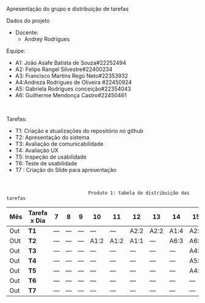 
 Apresentação do grupo e distribuição de tarefas
  <br/>
  
Dados do projeto
    <br/>
    
- Docente: 
  - Andrey Rodrigues
    <br/>
    
Equipe: 
* A1: João Asafe Batista de Souza#22252494
* A2: Felipe Rangel Silvestre#22400234
* A3: Francisco Martins Rego Neto#22353932
* A4:Andreza Rodrigues de Oliveira #22450924
* A5: Gabriela Rodrigues conceição#22354043
* A6: Guilherme Mendonça Castro#22450461
<br/>

Tarefas:
* T1: Criação e atualizações do repositório no github
* T2: Apresentação do sistema 	 	  
* T3: Avaliação de comunicabilidade
* T4: Avaliação UX
* T5: Inspeção de usabilidade
* T6: Teste de usabilidade
* T7 : Criação do Slide para apresentação

<br/>

                                  Produto 1: tabela de distribuição das tarefas                                               


| Mês | Tarefa x Dia | 7    | 8    | 9    | 10   | 11   | 12   | 13   | 14   | 15   | 16   | 17   | 18   | 19   | 20   | 21   | 
|-----|--------------|------|------|------|------|------|------|------|------|------|------|------|------|------|------|------|
| Out | **T1**       | —    | —    | —    | —    | —    | A2:2 | A2:2 | A1:4 | A2:2 | A2:2 | A2:5 | A2:2 | A2:2 | A2:4 | —    |
| OUt | **T2**       | —    | —    | —    | A1:2 | A1:2 | A1:1 | —    | A6:3 | A6:1 | —    | —    | —    | —    | —    | —    |
| Out | **T3**       | —    | —    | —    | —    | —    | —    | —    | —    | A4:2 | A2:2 | A2:2 | A3:2 | —    | —    | —    |
| Out | **T4**       | —    | —    | —    | —    | —    | —    | —    | —    | A5:2 | —    | —    | —    | —    | A1:2 | —    |
| Out | **T5**       | —    | —    | —    | —    | —    | —    | —    | —    | A4:2 | A4:2 | A2:2 | A3:2 | A3:4 | A3:2 | —    |
| Out | **T6**       | —    | —    | —    | —    | —    | —    | —    | —    | —    | A1:2 | A2:2 | A3:2 | —    | —    | —    |
| Out | **T7**       | —    | —    | —    | —    | —    | —    | —    | —    | —    |  —   |  —   | —    | —    | —    | —    |

